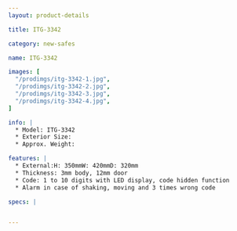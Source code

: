 ```yaml
---
layout: product-details

title: ITG-3342

category: new-safes

name: ITG-3342

images: [
  "/prodimgs/itg-3342-1.jpg",
  "/prodimgs/itg-3342-2.jpg",
  "/prodimgs/itg-3342-3.jpg",
  "/prodimgs/itg-3342-4.jpg",
]

info: |
  * Model: ITG-3342
  * Exterior Size: 
  * Approx. Weight: 

features: |
  * External:H: 350mmW: 420mmD: 320mm
  * Thickness: 3mm body, 12mm door
  * Code: 1 to 10 digits with LED display, code hidden function
  * Alarm in case of shaking, moving and 3 times wrong code

specs: |


---
```



